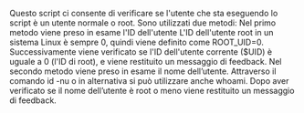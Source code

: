 Questo script ci consente di verificare se l'utente che sta eseguendo lo script è un utente normale o root.
Sono utilizzati due metodi:
Nel primo metodo viene preso in esame l'ID dell'utente
L'ID dell'utente root in un sistema Linux è sempre 0, quindi viene definito come ROOT_UID=0.
Successivamente viene verificato se l'ID dell'utente corrente ($UID) è uguale a 0 (l'ID di root), e viene restituito un messaggio di feedback.
Nel secondo metodo viene preso in esame il nome dell’utente.
Attraverso il comando id -nu o in alternativa si può utilizzare anche whoami.
Dopo aver verificato se il nome dell’utente è root o meno viene restituito un messaggio di feedback.